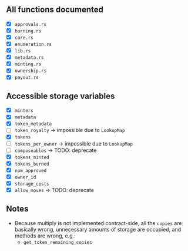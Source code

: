 ## All functions documented

- [x] `approvals.rs`
- [x] `burning.rs`
- [x] `core.rs`
- [x] `enumeration.rs`
- [x] `lib.rs`
- [x] `metadata.rs`
- [x] `minting.rs`
- [x] `ownership.rs`
- [x] `payout.rs`

## Accessible storage variables

- [x] `minters`
- [x] `metadata`
- [x] `token_metadata`
- [ ] `token_royalty` -> impossible due to `LookupMap`
- [x] `tokens`
- [ ] `tokens_per_owner` -> impossible due to `LookupMap`
- [ ] `composeables` -> TODO: deprecate
- [x] `tokens_minted`
- [x] `tokens_burned`
- [x] `num_approved`
- [x] `owner_id`
- [x] `storage_costs`
- [x] `allow_moves` -> TODO: deprecate

## Notes

- Because multiply is not implemented contract-side, all the `copies` are
  basically wrong, unnecessary amounts of storage are occupied, and methods are
  wrong, e.g.:
  - `get_token_remaining_copies`
